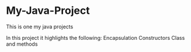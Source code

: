 # My-Java-Project
This is one my java projects 

In this project it highlights the following:
  Encapsulation
  Constructors
  Class and methods
  
